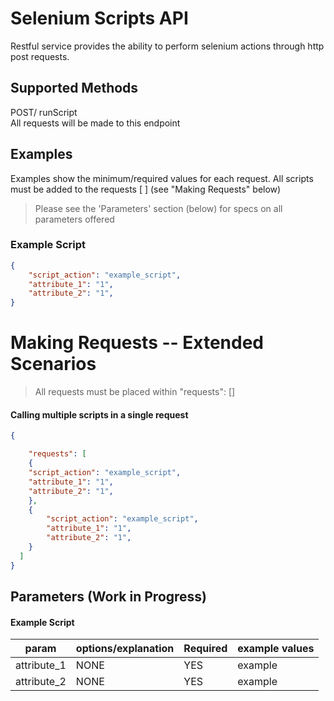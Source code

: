 
# Selenium Scripts API
Restful service provides the ability to perform selenium actions through http post requests.  

## Supported Methods
POST/ runScript  
All requests will be made to this endpoint

## Examples
Examples show the minimum/required values for each request.
All scripts must be added to the requests [ ] (see "Making Requests" below)
> Please see the 'Parameters' section (below) for specs on all parameters offered
### Example Script
```json
{	
	"script_action": "example_script",
	"attribute_1": "1",
	"attribute_2": "1",
}
```
# Making Requests -- Extended Scenarios
> All requests must be placed within "requests": []
#### Calling multiple scripts in a single request
```json
{

	"requests": [
	{	
	"script_action": "example_script",
	"attribute_1": "1",
	"attribute_2": "1",
    },
    {	
        "script_action": "example_script",
        "attribute_1": "1",
        "attribute_2": "1",
    }
  ]
}
```

## Parameters (Work in Progress)
#### Example Script
| param | options/explanation | Required | example values |
| ------ | ------ | ------ | ----- |
| attribute_1 | NONE | YES | example |
| attribute_2 | NONE | YES | example |
